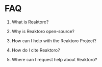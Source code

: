 # FAQ

1. What is Reaktoro?

1. Why is Reaktoro open-source?

1. How can I help with the Reaktoro Project?

1. How do I cite Reaktoro?

1. Where can I request help about Reaktoro?
